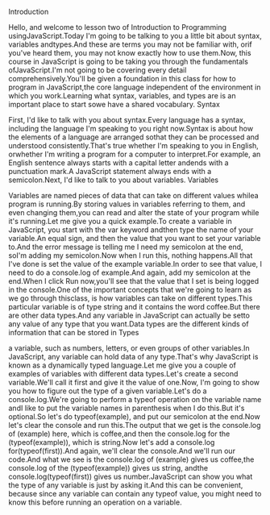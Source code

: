 Introduction

Hello, and welcome to lesson two of Introduction to Programming usingJavaScript.Today I'm going to be talking to you a little bit about syntax, variables andtypes.And these are terms you may not be familiar with, orif you've heard them, you may not know exactly how to use them.Now, this course in JavaScript is going to be taking you through the fundamentals ofJavaScript.I'm not going to be covering every detail comprehensively.You'll be given a foundation in this class for how to program in JavaScript,the core language independent of the environment in which you work.Learning what syntax, variables, and types are is an important place to start sowe have a shared vocabulary.
Syntax

First, I'd like to talk with you about syntax.Every language has a syntax, including the language I'm speaking to you right now.Syntax is about how the elements of a language are arranged sothat they can be processed and understood consistently.That's true whether I'm speaking to you in English, orwhether I'm writing a program for a computer to interpret.For example, an English sentence always starts with a capital letter andends with a punctuation mark.A JavaScript statement always ends with a semicolon.Next, I'd like to talk to you about variables.
Variables

Variables are named pieces of data that can take on different values whilea program is running.By storing values in variables referring to them, and even changing them,you can read and alter the state of your program while it's running.Let me give you a quick example.To create a variable in JavaScript, you start with the var keyword andthen type the name of your variable.An equal sign, and then the value that you want to set your variable to.And the error message is telling me I need my semicolon at the end, soI'm adding my semicolon.Now when I run this, nothing happens.All that I've done is set the value of the example variable.In order to see that value, I need to do a console.log of example.And again, add my semicolon at the end.When I click Run now,you'll see that the value that I set is being logged in the console.One of the important concepts that we're going to learn as we go through thisclass, is how variables can take on different types.This particular variable is of type string and it contains the word coffee.But there are other data types.And any variable in JavaScript can actually be setto any value of any type that you want.Data types are the different kinds of information that can be stored in
Types

a variable, such as numbers, letters, or even groups of other variables.In JavaScript, any variable can hold data of any type.That's why JavaScript is known as a dynamically typed language.Let me give you a couple of examples of variables with different data types.Let's create a second variable.We'll call it first and give it the value of one.Now, I'm going to show you how to figure out the type of a given variable.Let's do a console.log.We're going to perform a typeof operation on the variable name andI like to put the variable names in parenthesis when I do this.But it's optional.So let's do typeof(example), and put our semicolon at the end.Now let's clear the console and run this.The output that we get is the console.log of (example) here, which is coffee,and then the console.log for the (typeof(example)), which is string.Now let's add a console.log for(typeof(first)).And again, we'll clear the console.And we'll run our code.And what we see is the console.log of (example) gives us coffee,the console.log of the (typeof(example)) gives us string, andthe console.log(typeof(first)) gives us number.JavaScript can show you what the type of any variable is just by asking it.And this can be convenient, because since any variable can contain any typeof value, you might need to know this before running an operation on a variable.